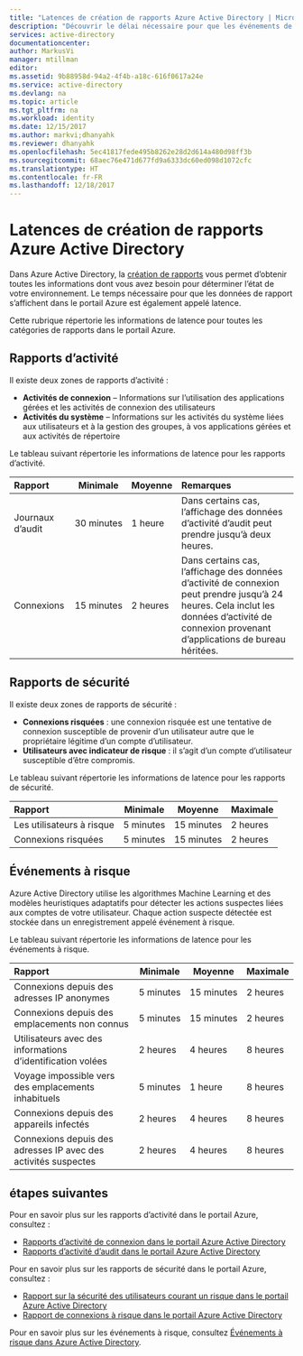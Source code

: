 ```yaml
---
title: "Latences de création de rapports Azure Active Directory | Microsoft Docs"
description: "Découvrir le délai nécessaire pour que les événements de rapports apparaissent dans votre portail Azure"
services: active-directory
documentationcenter: 
author: MarkusVi
manager: mtillman
editor: 
ms.assetid: 9b88958d-94a2-4f4b-a18c-616f0617a24e
ms.service: active-directory
ms.devlang: na
ms.topic: article
ms.tgt_pltfrm: na
ms.workload: identity
ms.date: 12/15/2017
ms.author: markvi;dhanyahk
ms.reviewer: dhanyahk
ms.openlocfilehash: 5ec41817fede495b8262e28d2d614a480d98ff3b
ms.sourcegitcommit: 68aec76e471d677fd9a6333dc60ed098d1072cfc
ms.translationtype: HT
ms.contentlocale: fr-FR
ms.lasthandoff: 12/18/2017
---
```

# <a name="azure-active-directory-reporting-latencies"></a>Latences de création de rapports Azure Active Directory

Dans Azure Active Directory, la [création de rapports](active-directory-preview-explainer.md) vous permet d’obtenir toutes les informations dont vous avez besoin pour déterminer l’état de votre environnement. Le temps nécessaire pour que les données de rapport s’affichent dans le portail Azure est également appelé latence. 

Cette rubrique répertorie les informations de latence pour toutes les catégories de rapports dans le portail Azure. 


## <a name="activity-reports"></a>Rapports d’activité

Il existe deux zones de rapports d’activité :

- **Activités de connexion** – Informations sur l’utilisation des applications gérées et les activités de connexion des utilisateurs
- **Activités du système** – Informations sur les activités du système liées aux utilisateurs et à la gestion des groupes, à vos applications gérées et aux activités de répertoire

Le tableau suivant répertorie les informations de latence pour les rapports d’activité.

| Rapport | Minimale | Moyenne | Remarques |
| :-- | --- | --- | :-- |
| Journaux d’audit | 30 minutes  | 1 heure  |Dans certains cas, l’affichage des données d’activité d’audit peut prendre jusqu’à deux heures.|
| Connexions | 15 minutes  | 2 heures |Dans certains cas, l’affichage des données d’activité de connexion peut prendre jusqu’à 24 heures. Cela inclut les données d’activité de connexion provenant d’applications de bureau héritées. |







## <a name="security-reports"></a>Rapports de sécurité

Il existe deux zones de rapports de sécurité :

- **Connexions risquées** : une connexion risquée est une tentative de connexion susceptible de provenir d’un utilisateur autre que le propriétaire légitime d’un compte d’utilisateur. 
- **Utilisateurs avec indicateur de risque** : il s’agit d’un compte d’utilisateur susceptible d’être compromis. 

Le tableau suivant répertorie les informations de latence pour les rapports de sécurité.

| Rapport | Minimale | Moyenne | Maximale |
| :-- | --- | --- | --- |
| Les utilisateurs à risque          | 5 minutes   | 15 minutes  | 2 heures  |
| Connexions risquées         | 5 minutes   | 15 minutes  | 2 heures  |

## <a name="risk-events"></a>Événements à risque

Azure Active Directory utilise les algorithmes Machine Learning et des modèles heuristiques adaptatifs pour détecter les actions suspectes liées aux comptes de votre utilisateur. Chaque action suspecte détectée est stockée dans un enregistrement appelé événement à risque.

Le tableau suivant répertorie les informations de latence pour les événements à risque.

| Rapport | Minimale | Moyenne | Maximale |
| :-- | --- | --- | --- |
| Connexions depuis des adresses IP anonymes |5 minutes |15 minutes |2 heures |
| Connexions depuis des emplacements non connus |5 minutes |15 minutes |2 heures |
| Utilisateurs avec des informations d’identification volées |2 heures |4 heures |8 heures |
| Voyage impossible vers des emplacements inhabituels |5 minutes |1 heure |8 heures  |
| Connexions depuis des appareils infectés |2 heures |4 heures |8 heures  |
| Connexions depuis des adresses IP avec des activités suspectes |2 heures |4 heures |8 heures  |



## <a name="next-steps"></a>étapes suivantes

Pour en savoir plus sur les rapports d’activité dans le portail Azure, consultez :

- [Rapports d’activité de connexion dans le portail Azure Active Directory](active-directory-reporting-activity-sign-ins.md)
- [Rapports d’activité d’audit dans le portail Azure Active Directory](active-directory-reporting-activity-audit-logs.md)

Pour en savoir plus sur les rapports de sécurité dans le portail Azure, consultez :

- [Rapport sur la sécurité des utilisateurs courant un risque dans le portail Azure Active Directory](active-directory-reporting-security-user-at-risk.md)
- [Rapport de connexions à risque dans le portail Azure Active Directory ](active-directory-reporting-security-risky-sign-ins.md)

Pour en savoir plus sur les événements à risque, consultez [Événements à risque dans Azure Active Directory](active-directory-reporting-risk-events.md).
